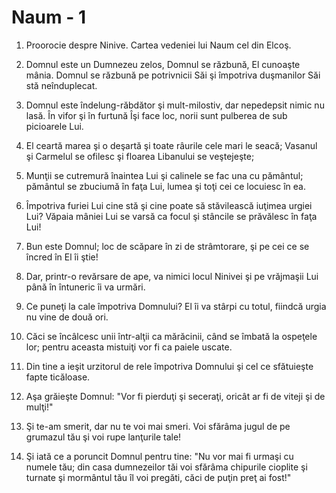 # Naum - 1

1. Proorocie despre Ninive. Cartea vedeniei lui Naum cel din Elcoş. 

2. Domnul este un Dumnezeu zelos, Domnul se răzbună, El cunoaşte mânia. Domnul se răzbună pe potrivnicii Săi şi împotriva duşmanilor Săi stă neînduplecat. 

3. Domnul este îndelung-răbdător şi mult-milostiv, dar nepedepsit nimic nu lasă. În vifor şi în furtună Îşi face loc, norii sunt pulberea de sub picioarele Lui. 

4. El ceartă marea şi o deşartă şi toate râurile cele mari le seacă; Vasanul şi Carmelul se ofilesc şi floarea Libanului se veştejeşte; 

5. Munţii se cutremură înaintea Lui şi calinele se fac una cu pământul; pământul se zbuciumă în faţa Lui, lumea şi toţi cei ce locuiesc în ea. 

6. Împotriva furiei Lui cine stă şi cine poate să stăvilească iuţimea urgiei Lui? Văpaia mâniei Lui se varsă ca focul şi stâncile se prăvălesc în faţa Lui! 

7. Bun este Domnul; loc de scăpare în zi de strâmtorare, şi pe cei ce se încred în El îi ştie! 

8. Dar, printr-o revărsare de ape, va nimici locul Ninivei şi pe vrăjmaşii Lui până în întuneric îi va urmări. 

9. Ce puneţi la cale împotriva Domnului? El îi va stârpi cu totul, fiindcă urgia nu vine de două ori. 

10. Căci se încâlcesc unii într-alţii ca mărăcinii, când se îmbată la ospeţele lor; pentru aceasta mistuiţi vor fi ca paiele uscate. 

11. Din tine a ieşit urzitorul de rele împotriva Domnului şi cel ce sfătuieşte fapte ticăloase. 

12. Aşa grăieşte Domnul: "Vor fi pierduţi şi seceraţi, oricât ar fi de viteji şi de mulţi!" 

13. Şi te-am smerit, dar nu te voi mai smeri. Voi sfărâma jugul de pe grumazul tău şi voi rupe lanţurile tale! 

14. Şi iată ce a poruncit Domnul pentru tine: "Nu vor mai fi urmaşi cu numele tău; din casa dumnezeilor tăi voi sfărâma chipurile cioplite şi turnate şi mormântul tău îl voi pregăti, căci de puţin preţ ai fost!" 

